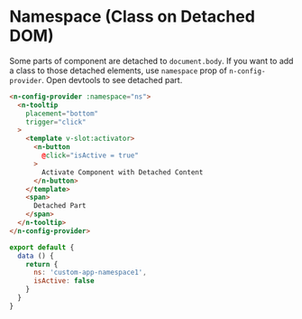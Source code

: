 # Namespace (Class on Detached DOM)
Some parts of component are detached to `document.body`. If you want to add a class to those detached elements, use `namespace` prop of `n-config-provider`. Open devtools to see detached part.
```html
<n-config-provider :namespace="ns">
  <n-tooltip
    placement="bottom"
    trigger="click"
  >
    <template v-slot:activator>
      <n-button
        @click="isActive = true"
      >
        Activate Component with Detached Content
      </n-button>
    </template>
    <span>
      Detached Part
    </span>
  </n-tooltip>
</n-config-provider>
```
```js
export default {
  data () {
    return {
      ns: 'custom-app-namespace1',
      isActive: false
    }
  }
}
```
